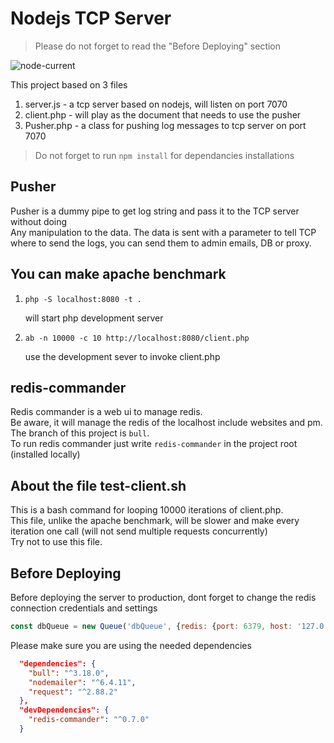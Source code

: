 # Nodejs TCP Server
> Please do not forget to read the "Before Deploying" section

![node-current](https://img.shields.io/node/v/bull)

This project based on 3 files
1. server.js - a tcp server based on nodejs, will listen on port 7070
2. client.php - will play as the document that needs to use the pusher
3. Pusher.php - a class for pushing log messages to tcp server on port 7070

> Do not forget to run `npm install` for dependancies installations

## Pusher
Pusher is a dummy pipe to get log string and pass it to the TCP server without doing<br>
Any manipulation to the data. 
The data is sent with a parameter to tell TCP where to send the logs, you can send them to admin emails, DB or proxy.

## You can make apache benchmark
1. ```shell script
   php -S localhost:8080 -t .
    ``` 
    will start php development server
2. ```shell script 
   ab -n 10000 -c 10 http://localhost:8080/client.php
   ```
    use the development sever to invoke client.php

## redis-commander
Redis commander is a web ui to manage redis.<br>
Be aware, it will manage the redis of the localhost include websites and pm.<br>
The branch of this project is `bull`.<br>
To run redis commander just write `redis-commander` in the project root (installed locally)

## About the file test-client.sh
This is a bash command for looping 10000 iterations of client.php.<br>
This file, unlike the apache benchmark, will be slower and make every iteration one call (will not send multiple requests concurrently)<br>
Try not to use this file.

## Before Deploying
Before deploying the server to production, dont forget to change the redis connection credentials and settings
```javascript
const dbQueue = new Queue('dbQueue', {redis: {port: 6379, host: '127.0.0.1', password: ''}});
```

Please make sure you are using the needed dependencies
```json
  "dependencies": {
    "bull": "^3.18.0",
    "nodemailer": "^6.4.11",
    "request": "^2.88.2"
  },
  "devDependencies": {
    "redis-commander": "^0.7.0"
  }
```